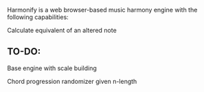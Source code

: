 Harmonify is a web browser-based music harmony engine with the following capabilities:

Calculate equivalent of an altered note

TO-DO:
-
Base engine with scale building

Chord progression randomizer given n-length

